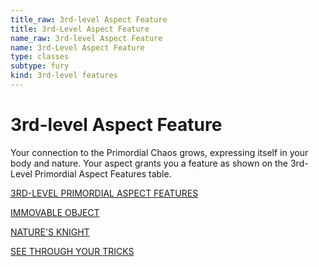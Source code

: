 ```yaml
---
title_raw: 3rd-level Aspect Feature
title: 3rd-Level Aspect Feature
name_raw: 3rd-level Aspect Feature
name: 3rd-Level Aspect Feature
type: classes
subtype: fury
kind: 3rd-level features
---
```


# 3rd-level Aspect Feature

Your connection to the Primordial Chaos grows, expressing itself in your body and nature. Your aspect grants you a feature as shown on the 3rd-Level Primordial Aspect Features table.

[3RD-LEVEL PRIMORDIAL ASPECT FEATURES](./3rd-Level%20Primordial%20Aspect%20Features.md)

[IMMOVABLE OBJECT](./Immovable%20Object.md)

[NATURE'S KNIGHT](./Natures%20Knight.md)

[SEE THROUGH YOUR TRICKS](./See%20Through%20Your%20Tricks.md)
